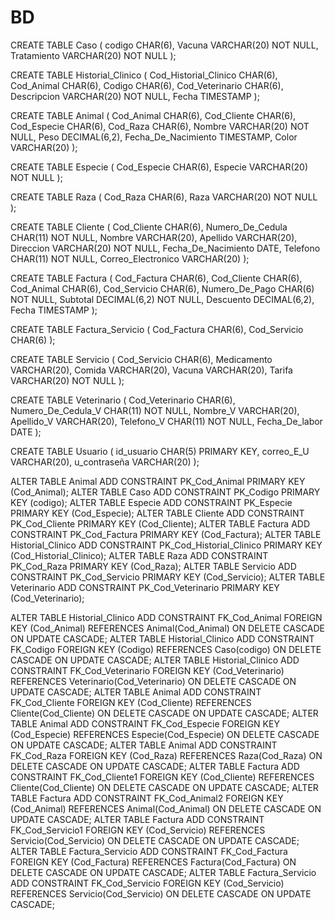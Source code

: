# BD
CREATE TABLE Caso (
    codigo CHAR(6),
    Vacuna VARCHAR(20) NOT NULL,
    Tratamiento VARCHAR(20) NOT NULL
);

CREATE TABLE Historial_Clinico (
    Cod_Historial_Clinico CHAR(6),
    Cod_Animal CHAR(6),
    Codigo CHAR(6),
    Cod_Veterinario CHAR(6),
    Descripcion VARCHAR(20) NOT NULL,
    Fecha TIMESTAMP
);

CREATE TABLE Animal (
    Cod_Animal CHAR(6),
    Cod_Cliente CHAR(6),
    Cod_Especie CHAR(6),
    Cod_Raza CHAR(6),
    Nombre VARCHAR(20) NOT NULL,
    Peso DECIMAL(6,2),
    Fecha_De_Nacimiento TIMESTAMP,
    Color VARCHAR(20)
);

CREATE TABLE Especie (
    Cod_Especie CHAR(6),
    Especie VARCHAR(20) NOT NULL
);

CREATE TABLE Raza (
    Cod_Raza CHAR(6),
    Raza VARCHAR(20) NOT NULL
);

CREATE TABLE Cliente (
    Cod_Cliente CHAR(6),
    Numero_De_Cedula CHAR(11) NOT NULL,
    Nombre VARCHAR(20),
    Apellido VARCHAR(20),
    Direccion VARCHAR(20) NOT NULL,
    Fecha_De_Nacimiento DATE,
    Telefono CHAR(11) NOT NULL,
    Correo_Electronico VARCHAR(20)
);

CREATE TABLE Factura (
    Cod_Factura CHAR(6),
    Cod_Cliente CHAR(6),
    Cod_Animal CHAR(6),
    Cod_Servicio CHAR(6),
    Numero_De_Pago CHAR(6) NOT NULL,
    Subtotal DECIMAL(6,2) NOT NULL,
    Descuento DECIMAL(6,2),
    Fecha TIMESTAMP
);

CREATE TABLE Factura_Servicio (
    Cod_Factura CHAR(6),
    Cod_Servicio CHAR(6)
);

CREATE TABLE Servicio (
    Cod_Servicio CHAR(6),
    Medicamento VARCHAR(20),
    Comida VARCHAR(20),
    Vacuna VARCHAR(20),
    Tarifa VARCHAR(20) NOT NULL
);

CREATE TABLE Veterinario (
    Cod_Veterinario CHAR(6),
    Numero_De_Cedula_V CHAR(11) NOT NULL,
    Nombre_V VARCHAR(20),
    Apellido_V VARCHAR(20),
    Telefono_V CHAR(11) NOT NULL,
    Fecha_De_labor DATE
);

CREATE TABLE Usuario (
    id_usuario CHAR(5) PRIMARY KEY,
    correo_E_U VARCHAR(20),
    u_contraseña VARCHAR(20)
);

ALTER TABLE Animal ADD CONSTRAINT PK_Cod_Animal PRIMARY KEY (Cod_Animal);
ALTER TABLE Caso ADD CONSTRAINT PK_Codigo PRIMARY KEY (codigo);
ALTER TABLE Especie ADD CONSTRAINT PK_Especie PRIMARY KEY (Cod_Especie);
ALTER TABLE Cliente ADD CONSTRAINT PK_Cod_Cliente PRIMARY KEY (Cod_Cliente);
ALTER TABLE Factura ADD CONSTRAINT PK_Cod_Factura PRIMARY KEY (Cod_Factura);
ALTER TABLE Historial_Clinico ADD CONSTRAINT PK_Cod_Historial_Clinico PRIMARY KEY (Cod_Historial_Clinico);
ALTER TABLE Raza ADD CONSTRAINT PK_Cod_Raza PRIMARY KEY (Cod_Raza);
ALTER TABLE Servicio ADD CONSTRAINT PK_Cod_Servicio PRIMARY KEY (Cod_Servicio);
ALTER TABLE Veterinario ADD CONSTRAINT PK_Cod_Veterinario PRIMARY KEY (Cod_Veterinario);

ALTER TABLE Historial_Clinico ADD CONSTRAINT FK_Cod_Animal FOREIGN KEY (Cod_Animal) REFERENCES Animal(Cod_Animal) ON DELETE CASCADE ON UPDATE CASCADE;
ALTER TABLE Historial_Clinico ADD CONSTRAINT FK_Codigo FOREIGN KEY (Codigo) REFERENCES Caso(codigo) ON DELETE CASCADE ON UPDATE CASCADE;
ALTER TABLE Historial_Clinico ADD CONSTRAINT FK_Cod_Veterinario FOREIGN KEY (Cod_Veterinario) REFERENCES Veterinario(Cod_Veterinario) ON DELETE CASCADE ON UPDATE CASCADE;
ALTER TABLE Animal ADD CONSTRAINT FK_Cod_Cliente FOREIGN KEY (Cod_Cliente) REFERENCES Cliente(Cod_Cliente) ON DELETE CASCADE ON UPDATE CASCADE;
ALTER TABLE Animal ADD CONSTRAINT FK_Cod_Especie FOREIGN KEY (Cod_Especie) REFERENCES Especie(Cod_Especie) ON DELETE CASCADE ON UPDATE CASCADE;
ALTER TABLE Animal ADD CONSTRAINT FK_Cod_Raza FOREIGN KEY (Cod_Raza) REFERENCES Raza(Cod_Raza) ON DELETE CASCADE ON UPDATE CASCADE;
ALTER TABLE Factura ADD CONSTRAINT FK_Cod_Cliente1 FOREIGN KEY (Cod_Cliente) REFERENCES Cliente(Cod_Cliente) ON DELETE CASCADE ON UPDATE CASCADE;
ALTER TABLE Factura ADD CONSTRAINT FK_Cod_Animal2 FOREIGN KEY (Cod_Animal) REFERENCES Animal(Cod_Animal) ON DELETE CASCADE ON UPDATE CASCADE;
ALTER TABLE Factura ADD CONSTRAINT FK_Cod_Servicio1 FOREIGN KEY (Cod_Servicio) REFERENCES Servicio(Cod_Servicio) ON DELETE CASCADE ON UPDATE CASCADE;
ALTER TABLE Factura_Servicio ADD CONSTRAINT FK_Cod_Factura FOREIGN KEY (Cod_Factura) REFERENCES Factura(Cod_Factura) ON DELETE CASCADE ON UPDATE CASCADE;
ALTER TABLE Factura_Servicio ADD CONSTRAINT FK_Cod_Servicio FOREIGN KEY (Cod_Servicio) REFERENCES Servicio(Cod_Servicio) ON DELETE CASCADE ON UPDATE CASCADE;
